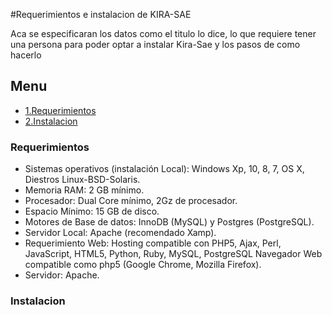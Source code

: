 #Requerimientos e instalacion de KIRA-SAE

Aca se especificaran los datos como el titulo lo dice, lo que requiere tener una persona para poder optar a instalar Kira-Sae y los pasos
de como hacerlo

## Menu
- [1.Requerimientos](#Requerimientos)
- [2.Instalacion](#Instalacion)

### <a name="Requerimientos"></a>Requerimientos

* Sistemas operativos (instalación Local): Windows Xp, 10, 8, 7, OS X, Diestros Linux-BSD-Solaris.
* Memoria RAM: 2 GB mínimo.
* Procesador: Dual Core mínimo, 2Gz de procesador.
* Espacio Mínimo: 15 GB de disco.
* Motores de Base de datos: InnoDB (MySQL) y Postgres (PostgreSQL).
* Servidor Local: Apache (recomendado Xamp).
* Requerimiento Web: Hosting compatible con PHP5, Ajax, Perl, JavaScript, HTML5, Python, Ruby, MySQL, PostgreSQL Navegador Web compatible como php5 (Google Chrome, Mozilla Firefox).
* Servidor: Apache.

### <a name="Instalacion"></a>Instalacion






